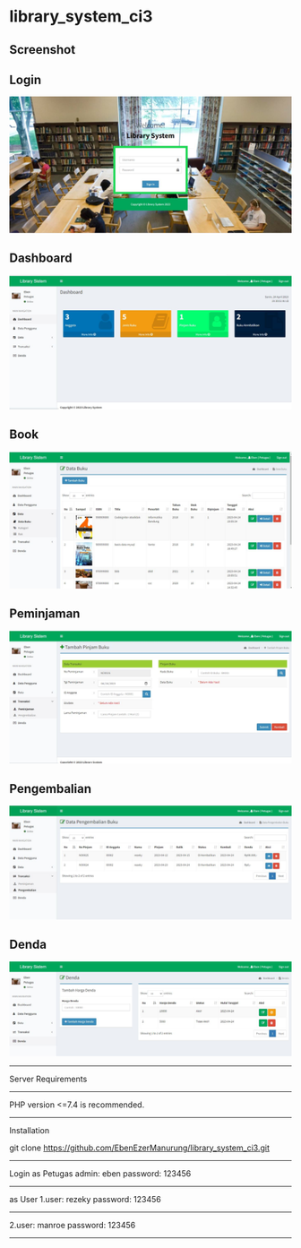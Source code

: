 # library_system_ci3


## Screenshot 
## Login

![App Screenshot](https://github.com/EbenEzerManurung/library_system_ci3/blob/main/screenshot/login.JPG?raw=true)

## Dashboard
![App Screenshot](https://github.com/EbenEzerManurung/library_system_ci3/blob/main/screenshot/dashboard.JPG?raw=true)

## Book
![App Screenshot](https://github.com/EbenEzerManurung/library_system_ci3/blob/main/screenshot/book.JPG?raw=true)

## Peminjaman
![App Screenshot](https://github.com/EbenEzerManurung/library_system_ci3/blob/main/screenshot/peminjaman.JPG?raw=true)

## Pengembalian
![App Screenshot](https://github.com/EbenEzerManurung/library_system_ci3/blob/main/screenshot/pengembalian.JPG?raw=true)

## Denda
![App Screenshot](https://github.com/EbenEzerManurung/library_system_ci3/blob/main/screenshot/denda.JPG?raw=true)


*******************
Server Requirements
*******************

PHP version <=7.4 is recommended.


************
Installation

git clone https://github.com/EbenEzerManurung/library_system_ci3.git
************

Login
as Petugas
admin: eben
password: 123456

************
as User
1.user: rezeky
password: 123456
************
2.user: manroe
password: 123456
************
